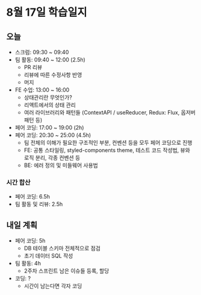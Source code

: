 # 8월 17일 학습일지

## 오늘

- 스크럼: 09:30 ~ 09:40
- 팀 활동: 09:40 ~ 12:00 (2.5h)
  - PR 리뷰
  - 리뷰에 따른 수정사항 반영
  - 머지
- FE 수업: 13:00 ~ 16:00
  - 상태관리란 무엇인가?
  - 리액트에서의 상태 관리
  - 여러 라이브러리와 패턴들 (ContextAPI / useReducer, Redux: Flux, 옵저버 패턴 등)
- 페어 코딩: 17:00 ~ 19:00 (2h)
- 페어 코딩: 20:30 ~ 25:00 (4.5h)
  - 팀 전체의 이해가 필요한 구조적인 부분, 컨벤션 등을 모두 페어 코딩으로 진행
  - FE: 공통 스타일링, styled-components theme, 테스트 코드 작성법, 뷰와 로직 분리, 각종 컨벤션 등
  - BE: 에러 정의 및 미들웨어 사용법

### 시간 합산

- 페어 코딩: 6.5h
- 팀 활동 및 리뷰: 2.5h

## 내일 계획

- 페어 코딩: 5h
  - DB 테이블 스키마 전체적으로 점검
  - 초기 데이터 SQL 작성
- 팀 활동: 4h
  - 2주차 스프린트 남은 이슈들 등록, 할당
- 코딩: ?
  - 시간이 남는다면 각자 코딩

